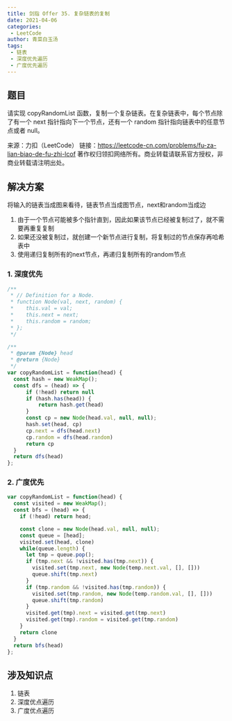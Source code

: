 ```yaml
---
title: 剑指 Offer 35. 复杂链表的复制
date: 2021-04-06
categories:
 - LeetCode
author: 青菜白玉汤
tags:
 - 链表
 - 深度优先遍历
 - 广度优先遍历
---
```


## 题目
请实现 copyRandomList 函数，复制一个复杂链表。在复杂链表中，每个节点除了有一个 next 指针指向下一个节点，还有一个 random 指针指向链表中的任意节点或者 null。

来源：力扣（LeetCode）
链接：https://leetcode-cn.com/problems/fu-za-lian-biao-de-fu-zhi-lcof
著作权归领扣网络所有。商业转载请联系官方授权，非商业转载请注明出处。

## 解决方案
将输入的链表当成图来看待，链表节点当成图节点，next和random当成边

1. 由于一个节点可能被多个指针直到，因此如果该节点已经被复制过了，就不需要再重复复制
2. 如果还没被复制过，就创建一个新节点进行复制，将复制过的节点保存再哈希表中
3. 使用递归复制所有的next节点，再递归复制所有的random节点
### 1. 深度优先
```javascript
/**
 * // Definition for a Node.
 * function Node(val, next, random) {
 *    this.val = val;
 *    this.next = next;
 *    this.random = random;
 * };
 */

/**
 * @param {Node} head
 * @return {Node}
 */
var copyRandomList = function(head) {
  const hash = new WeakMap();
  const dfs = (head) => {
      if (!head) return null
      if (hash.has(head)) {
          return hash.get(head)
      }
      const cp = new Node(head.val, null, null);
      hash.set(head, cp)
      cp.next = dfs(head.next)
      cp.random = dfs(head.random)
      return cp
  }
  return dfs(head)
};
```
### 2. 广度优先
```javascript
var copyRandomList = function(head) {
  const visited = new WeakMap();
  const bfs = (head) => {
    if (!head) return head;

    const clone = new Node(head.val, null, null);
    const queue = [head];
    visited.set(head, clone)
    while(queue.length) {
      let tmp = queue.pop();
      if (tmp.next && !visited.has(tmp.next)) {
        visited.set(tmp.next, new Node(temp.next.val, [], []))
        queue.shift(tmp.next)
      }
      if (tmp.random && !visited.has(tmp.random)) {
        visited.set(tmp.random, new Node(temp.random.val, [], []))
        queue.shift(tmp.random)
      }
      visited.get(tmp).next = visited.get(tmp.next)
      visited.get(tmp).random = visited.get(tmp.random)
    }
    return clone
  }
  return bfs(head)
};
```

## 涉及知识点
1. 链表
2. 深度优点遍历
3. 广度优点遍历